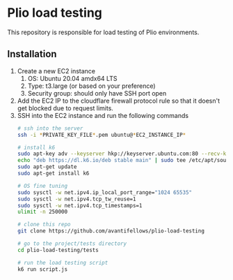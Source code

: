 # Plio load testing
This repository is responsible for load testing of Plio environments.

## Installation
1. Create a new EC2 instance
    1. OS: Ubuntu 20.04 amdx64 LTS
    2. Type: t3.large (or based on your preference)
    3. Security group: should only have SSH port open
2. Add the EC2 IP to the cloudflare firewall protocol rule so that it doesn't get blocked due to request limits.
3. SSH into the EC2 instance and run the following commands
    ```sh
    # ssh into the server
    ssh -i *PRIVATE_KEY_FILE*.pem ubuntu@*EC2_INSTANCE_IP*

    # install k6
    sudo apt-key adv --keyserver hkp://keyserver.ubuntu.com:80 --recv-keys C5AD17C747E3415A3642D57D77C6C491D6AC1D69
    echo "deb https://dl.k6.io/deb stable main" | sudo tee /etc/apt/sources.list.d/k6.list
    sudo apt-get update
    sudo apt-get install k6

    # OS fine tuning
    sudo sysctl -w net.ipv4.ip_local_port_range="1024 65535"
    sudo sysctl -w net.ipv4.tcp_tw_reuse=1
    sudo sysctl -w net.ipv4.tcp_timestamps=1
    ulimit -n 250000

    # clone this repo
    git clone https://github.com/avantifellows/plio-load-testing

    # go to the project/tests directory
    cd plio-load-testing/tests

    # run the load testing script
    k6 run script.js
    ```
